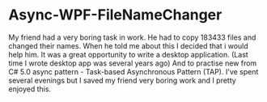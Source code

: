 # Async-WPF-FileNameChanger

My friend had a very boring task in work. He had to copy 183433 files and changed their names. 
When he told me about this I decided that i would help him. It was a great opportunity to write a desktop application.
(Last time I wrote desktop app was several years ago) And to practise new from C# 5.0 async pattern - Task-based Asynchronous Pattern (TAP).
I've spent several evenings but I saved my friend very boring work and I pretty enjoyed this.

